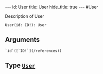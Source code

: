 --- id:
User
title:
User
hide_title: true --- #User

  Description of User
```
User(id: ID!): User
```
  ## Arguments
    `id`([`ID!`](/references))
  ## Type [`User`](/references/objects/user)
